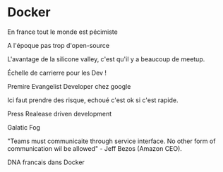 # Docker

En france tout le monde est pécimiste

A l'époque pas trop d'open-source

L'avantage de la silicone valley, c'est qu'il y a beaucoup de meetup.

Échelle de carrierre pour les Dev !

Premire Evangelist Developer chez google

Ici faut prendre des risque, echoué c'est ok si c'est rapide.

Press Realease driven development

Galatic Fog

"Teams must communicaite through service interface. No other form of communication wil be allowed" - Jeff Bezos (Amazon CEO).

DNA francais dans Docker
